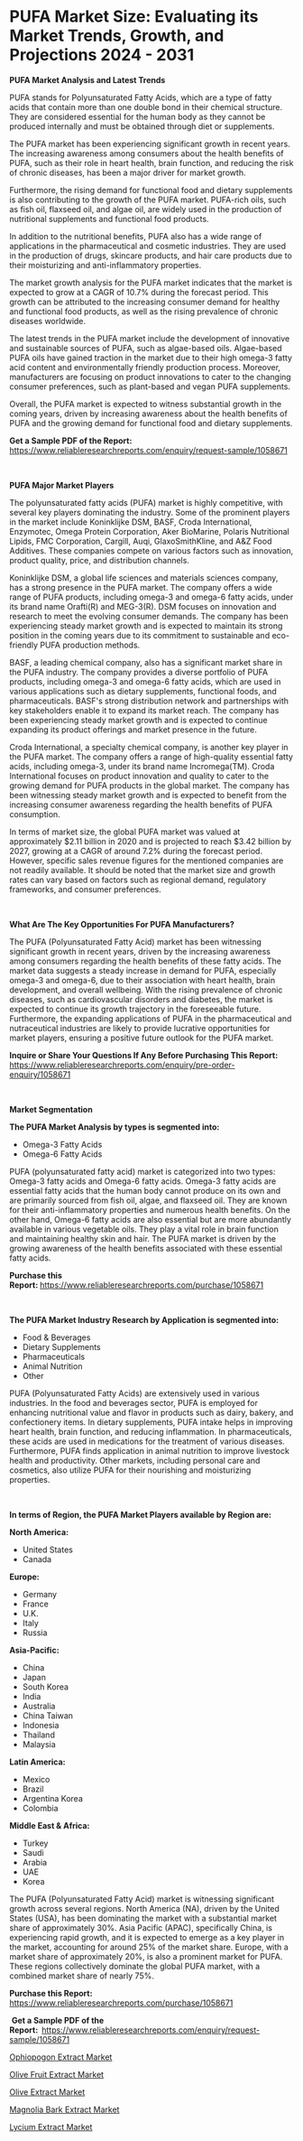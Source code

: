 <p><h1>PUFA Market Size: Evaluating its Market Trends, Growth, and Projections 2024 - 2031</h1></p><p><strong>PUFA Market Analysis and Latest Trends</strong></p>
<p><p>PUFA stands for Polyunsaturated Fatty Acids, which are a type of fatty acids that contain more than one double bond in their chemical structure. They are considered essential for the human body as they cannot be produced internally and must be obtained through diet or supplements.</p><p>The PUFA market has been experiencing significant growth in recent years. The increasing awareness among consumers about the health benefits of PUFA, such as their role in heart health, brain function, and reducing the risk of chronic diseases, has been a major driver for market growth.</p><p>Furthermore, the rising demand for functional food and dietary supplements is also contributing to the growth of the PUFA market. PUFA-rich oils, such as fish oil, flaxseed oil, and algae oil, are widely used in the production of nutritional supplements and functional food products.</p><p>In addition to the nutritional benefits, PUFA also has a wide range of applications in the pharmaceutical and cosmetic industries. They are used in the production of drugs, skincare products, and hair care products due to their moisturizing and anti-inflammatory properties.</p><p>The market growth analysis for the PUFA market indicates that the market is expected to grow at a CAGR of 10.7% during the forecast period. This growth can be attributed to the increasing consumer demand for healthy and functional food products, as well as the rising prevalence of chronic diseases worldwide.</p><p>The latest trends in the PUFA market include the development of innovative and sustainable sources of PUFA, such as algae-based oils. Algae-based PUFA oils have gained traction in the market due to their high omega-3 fatty acid content and environmentally friendly production process. Moreover, manufacturers are focusing on product innovations to cater to the changing consumer preferences, such as plant-based and vegan PUFA supplements.</p><p>Overall, the PUFA market is expected to witness substantial growth in the coming years, driven by increasing awareness about the health benefits of PUFA and the growing demand for functional food and dietary supplements.</p></p>
<p><strong>Get a Sample PDF of the Report:&nbsp;</strong> <a href="https://www.reliableresearchreports.com/enquiry/request-sample/1058671">https://www.reliableresearchreports.com/enquiry/request-sample/1058671</a></p>
<p>&nbsp;</p>
<p><strong>PUFA Major Market Players</strong></p>
<p><p>The polyunsaturated fatty acids (PUFA) market is highly competitive, with several key players dominating the industry. Some of the prominent players in the market include Koninklijke DSM, BASF, Croda International, Enzymotec, Omega Protein Corporation, Aker BioMarine, Polaris Nutritional Lipids, FMC Corporation, Cargill, Auqi, GlaxoSmithKline, and A&Z Food Additives. These companies compete on various factors such as innovation, product quality, price, and distribution channels.</p><p>Koninklijke DSM, a global life sciences and materials sciences company, has a strong presence in the PUFA market. The company offers a wide range of PUFA products, including omega-3 and omega-6 fatty acids, under its brand name Orafti(R) and MEG-3(R). DSM focuses on innovation and research to meet the evolving consumer demands. The company has been experiencing steady market growth and is expected to maintain its strong position in the coming years due to its commitment to sustainable and eco-friendly PUFA production methods.</p><p>BASF, a leading chemical company, also has a significant market share in the PUFA industry. The company provides a diverse portfolio of PUFA products, including omega-3 and omega-6 fatty acids, which are used in various applications such as dietary supplements, functional foods, and pharmaceuticals. BASF's strong distribution network and partnerships with key stakeholders enable it to expand its market reach. The company has been experiencing steady market growth and is expected to continue expanding its product offerings and market presence in the future.</p><p>Croda International, a specialty chemical company, is another key player in the PUFA market. The company offers a range of high-quality essential fatty acids, including omega-3, under its brand name Incromega(TM). Croda International focuses on product innovation and quality to cater to the growing demand for PUFA products in the global market. The company has been witnessing steady market growth and is expected to benefit from the increasing consumer awareness regarding the health benefits of PUFA consumption.</p><p>In terms of market size, the global PUFA market was valued at approximately $2.11 billion in 2020 and is projected to reach $3.42 billion by 2027, growing at a CAGR of around 7.2% during the forecast period. However, specific sales revenue figures for the mentioned companies are not readily available. It should be noted that the market size and growth rates can vary based on factors such as regional demand, regulatory frameworks, and consumer preferences.</p></p>
<p>&nbsp;</p>
<p><strong>What Are The Key Opportunities For PUFA Manufacturers?</strong></p>
<p><p>The PUFA (Polyunsaturated Fatty Acid) market has been witnessing significant growth in recent years, driven by the increasing awareness among consumers regarding the health benefits of these fatty acids. The market data suggests a steady increase in demand for PUFA, especially omega-3 and omega-6, due to their association with heart health, brain development, and overall wellbeing. With the rising prevalence of chronic diseases, such as cardiovascular disorders and diabetes, the market is expected to continue its growth trajectory in the foreseeable future. Furthermore, the expanding applications of PUFA in the pharmaceutical and nutraceutical industries are likely to provide lucrative opportunities for market players, ensuring a positive future outlook for the PUFA market.</p></p>
<p><strong>Inquire or Share Your Questions If Any Before Purchasing This Report:</strong> <a href="https://www.reliableresearchreports.com/enquiry/pre-order-enquiry/1058671">https://www.reliableresearchreports.com/enquiry/pre-order-enquiry/1058671</a></p>
<p>&nbsp;</p>
<p><strong>Market Segmentation</strong></p>
<p><strong>The PUFA Market Analysis by types is segmented into:</strong></p>
<p><ul><li>Omega-3 Fatty Acids</li><li>Omega-6 Fatty Acids</li></ul></p>
<p><p>PUFA (polyunsaturated fatty acid) market is categorized into two types: Omega-3 fatty acids and Omega-6 fatty acids. Omega-3 fatty acids are essential fatty acids that the human body cannot produce on its own and are primarily sourced from fish oil, algae, and flaxseed oil. They are known for their anti-inflammatory properties and numerous health benefits. On the other hand, Omega-6 fatty acids are also essential but are more abundantly available in various vegetable oils. They play a vital role in brain function and maintaining healthy skin and hair. The PUFA market is driven by the growing awareness of the health benefits associated with these essential fatty acids.</p></p>
<p><strong>Purchase this Report:&nbsp;</strong><a href="https://www.reliableresearchreports.com/purchase/1058671">https://www.reliableresearchreports.com/purchase/1058671</a></p>
<p>&nbsp;</p>
<p><strong>The PUFA Market Industry Research by Application is segmented into:</strong></p>
<p><ul><li>Food & Beverages</li><li>Dietary Supplements</li><li>Pharmaceuticals</li><li>Animal Nutrition</li><li>Other</li></ul></p>
<p><p>PUFA (Polyunsaturated Fatty Acids) are extensively used in various industries. In the food and beverages sector, PUFA is employed for enhancing nutritional value and flavor in products such as dairy, bakery, and confectionery items. In dietary supplements, PUFA intake helps in improving heart health, brain function, and reducing inflammation. In pharmaceuticals, these acids are used in medications for the treatment of various diseases. Furthermore, PUFA finds application in animal nutrition to improve livestock health and productivity. Other markets, including personal care and cosmetics, also utilize PUFA for their nourishing and moisturizing properties.</p></p>
<p>&nbsp;</p>
<p><strong>In terms of Region, the PUFA Market Players available by Region are:</strong></p>
<p>
    <p> <strong> North America: </strong>
        <ul>
            <li>United States</li>
            <li>Canada</li>
        </ul>
        </p> 
    <p> <strong> Europe: </strong>
        <ul>
            <li>Germany</li>
            <li>France</li>
            <li>U.K.</li>
            <li>Italy</li>
            <li>Russia</li>
        </ul>
        </p> 
    <p> <strong> Asia-Pacific: </strong>
        <ul>
            <li>China</li>
            <li>Japan</li>
            <li>South Korea</li>
            <li>India</li>
            <li>Australia</li>
            <li>China Taiwan</li>
            <li>Indonesia</li>
            <li>Thailand</li>
            <li>Malaysia</li>
        </ul>
        </p> 
    <p> <strong> Latin America: </strong>
        <ul>
            <li>Mexico</li>
            <li>Brazil</li>
            <li>Argentina Korea</li>
            <li>Colombia</li>
        </ul>
        </p> 
    <p> <strong> Middle East & Africa: </strong>
        <ul>
            <li>Turkey</li>
            <li>Saudi</li>
            <li>Arabia</li>
            <li>UAE</li>
            <li>Korea</li>
        </ul>
    </p>
    </p>
<p><p>The PUFA (Polyunsaturated Fatty Acid) market is witnessing significant growth across several regions. North America (NA), driven by the United States (USA), has been dominating the market with a substantial market share of approximately 30%. Asia Pacific (APAC), specifically China, is experiencing rapid growth, and it is expected to emerge as a key player in the market, accounting for around 25% of the market share. Europe, with a market share of approximately 20%, is also a prominent market for PUFA. These regions collectively dominate the global PUFA market, with a combined market share of nearly 75%.</p></p>
<p><strong>Purchase this Report: </strong><a href="https://www.reliableresearchreports.com/purchase/1058671">https://www.reliableresearchreports.com/purchase/1058671</a></p>
<p>&nbsp;<strong>Get a Sample PDF of the Report:&nbsp;&nbsp;</strong><a href="https://www.reliableresearchreports.com/enquiry/request-sample/1058671">https://www.reliableresearchreports.com/enquiry/request-sample/1058671</a></p>
<p><strong></strong></p>
<p><p><a href="https://github.com/ChiragRP21/Market-Research-Report-List-2/blob/main/ophiopogon-extract-market.md">Ophiopogon Extract Market</a></p><p><a href="https://github.com/BryceTownsendr/Market-Research-Report-List-3/blob/main/olive-fruit-extract-market.md">Olive Fruit Extract Market</a></p><p><a href="https://github.com/ChiragRp1/Market-Research-Report-List-2/blob/main/olive-extract-market.md">Olive Extract Market</a></p><p><a href="https://github.com/WillieWoodard/Market-Research-Report-List-3/blob/main/magnolia-bark-extract-market.md">Magnolia Bark Extract Market</a></p><p><a href="https://github.com/PeterParrish5/Market-Research-Report-List-3/blob/main/lycium-extract-market.md">Lycium Extract Market</a></p></p>